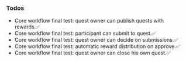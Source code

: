 ### Todos
- Core workflow final test: quest owner can publish quests with rewards.✅
- Core workflow final test: participant can submit to quest.✅
- Core workflow final test: quest owner can decide on submissions.✅
- Core workflow final test: automatic reward distribution on approve.✅
- Core workflow final test: quest owner can close his own quest.✅